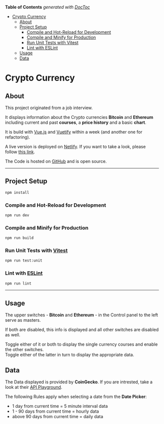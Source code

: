 <!-- START doctoc generated TOC please keep comment here to allow auto update -->
<!-- DON'T EDIT THIS SECTION, INSTEAD RE-RUN doctoc TO UPDATE -->
**Table of Contents**  *generated with [DocToc](https://github.com/thlorenz/doctoc)*

- [Crypto Currency](#crypto-currency)
  - [About](#about)
  - [Project Setup](#project-setup)
    - [Compile and Hot-Reload for Development](#compile-and-hot-reload-for-development)
    - [Compile and Minify for Production](#compile-and-minify-for-production)
    - [Run Unit Tests with Vitest](#run-unit-tests-with-vitest)
    - [Lint with ESLint](#lint-with-eslint)
  - [Usage](#usage)
  - [Data](#data)

<!-- END doctoc generated TOC please keep comment here to allow auto update -->

# Crypto Currency


## About

This project originated from a job interview.

It displays information about the Crypto currencies **Bitcoin** and **Ethereum** including current and past **courses**, a **price history** and a basic **chart**.

It is build with [Vue.js](https://vuejs.org/) and [Vuetify](https://vuetifyjs.com/) within a week (and another one for refactoring).

A live version is deployed on [Netlify](https://www.netlify.com/). If you want to take a look, please follow [this link](https://muylindo.netlify.app/).

The Code is hosted on [GitHub](https://github.com/f-ran-k/muylindo) and is open source.

<hr />

## Project Setup

```sh
npm install
```

### Compile and Hot-Reload for Development

```sh
npm run dev
```

### Compile and Minify for Production

```sh
npm run build
```

### Run Unit Tests with [Vitest](https://vitest.dev/)

```sh
npm run test:unit
```

### Lint with [ESLint](https://eslint.org/)

```sh
npm run lint
```

<hr />

## Usage

The upper switches - **Bitcoin** and **Ethereum** - in the Control panel to the left serve as masters.

If both are disabled, this info is displayed and all other switches are disabled as well.

Toggle either of it or both to display the single currency courses and enable the other switches.<br />
Toggle either of the latter in turn to display the appropriate data.

## Data

The Data displayed is provided by **CoinGecko**. If you are intrested, take a look at their [API Playground](https://www.coingecko.com/en/api/documentation).<br />

The following Rules apply when selecting a date from the **Date Picker**:<br />

- 1 day from current time = 5 minute interval data
- 1 - 90 days from current time = hourly data
- above 90 days from current time = daily data
